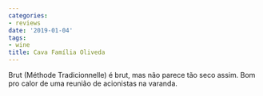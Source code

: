 ```yaml
---
categories:
- reviews
date: '2019-01-04'
tags:
- wine
title: Cava Família Oliveda
---
```


Brut (Méthode Tradicionnelle) é brut, mas não parece tão seco assim. Bom pro calor de uma reunião de acionistas na varanda.